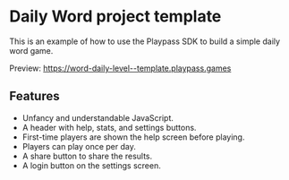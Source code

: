 # Daily Word project template

This is an example of how to use the Playpass SDK to build a simple daily word game.

Preview: https://word-daily-level--template.playpass.games

## Features

- Unfancy and understandable JavaScript.
- A header with help, stats, and settings buttons.
- First-time players are shown the help screen before playing.
- Players can play once per day.
- A share button to share the results.
- A login button on the settings screen.
